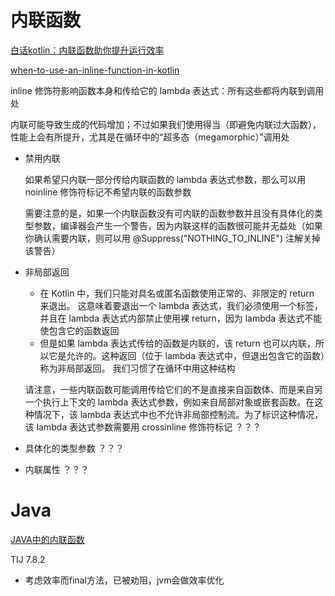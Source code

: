 # 内联函数

[白话kotlin：内联函数助你提升运行效率](https://www.jianshu.com/p/be78824ce1c2)

[when-to-use-an-inline-function-in-kotlin](https://stackoverflow.com/questions/44471284/when-to-use-an-inline-function-in-kotlin)



inline 修饰符影响函数本身和传给它的 lambda 表达式：所有这些都将内联到调用处

内联可能导致生成的代码增加；不过如果我们使用得当（即避免内联过大函数），性能上会有所提升，尤其是在循环中的“超多态（megamorphic）”调用处

+ 禁用内联

  如果希望只内联一部分传给内联函数的 lambda 表达式参数，那么可以用 noinline 修饰符标记不希望内联的函数参数

  需要注意的是，如果一个内联函数没有可内联的函数参数并且没有具体化的类型参数，编译器会产生一个警告，因为内联这样的函数很可能并无益处（如果你确认需要内联，则可以用 @Suppress("NOTHING_TO_INLINE") 注解关掉该警告）

+ 非局部返回

  + 在 Kotlin 中，我们只能对具名或匿名函数使用正常的、非限定的 return 来退出。 这意味着要退出一个 lambda 表达式，我们必须使用一个标签，并且在 lambda 表达式内部禁止使用裸 return，因为 lambda 表达式不能使包含它的函数返回
  + 但是如果 lambda 表达式传给的函数是内联的，该 return 也可以内联，所以它是允许的。这种返回（位于 lambda 表达式中，但退出包含它的函数）称为非局部返回。 我们习惯了在循环中用这种结构

  请注意，一些内联函数可能调用传给它们的不是直接来自函数体、而是来自另一个执行上下文的 lambda 表达式参数，例如来自局部对象或嵌套函数。在这种情况下，该 lambda 表达式中也不允许非局部控制流。为了标识这种情况，该 lambda 表达式参数需要用 crossinline 修饰符标记 ？？？

+ 具体化的类型参数 ？？？

+ 内联属性 ？？？



# Java

[JAVA中的内联函数](https://www.cnblogs.com/zhaoxinshanwei/p/8136651.html)

TIJ 7.8.2

+ 考虑效率而final方法，已被劝阻，jvm会做效率优化